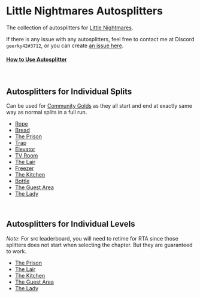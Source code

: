 # Little Nightmares Autosplitters

The collection of autosplitters for [Little Nightmares](https://store.steampowered.com/app/424840/Little_Nightmares/).

If there is any issue with any autosplitters, feel free to contact me at Discord `geerky42#3712`, or you can create [an issue here](https://github.com/geerky42/Little-Nightmares-Autosplitters/issues/new).

#### [How to Use Autosplitter](https://github.com/geerky42/Little-Nightmares-Autosplitters/blob/main/TUTORIAL.md)

<br/>

## Autosplitters for Individual Splits 
Can be used for [Community Golds](https://docs.google.com/spreadsheets/d/1oc8ctUkWE5O5NrflLIkWJMkVojkz-UT5mcTvVGYAPRk/edit?usp=sharing) as they all start and end at exactly same way as normal splits in a full run.

- [Rope]()
- [Bread]()
- [The Prison]()
- [Trap]()
- [Elevator]()
- [TV Room]()
- [The Lair]()
- [Freezer]()
- [The Kitchen]()
- [Bottle]()
- [The Guest Area]()
- [The Lady]()

<br/>

## Autosplitters for Individual Levels
*Note*: For src leaderboard, you will need to retime for RTA since those splitters does not start when selecting the chapter. But they are guaranteed to work.

- [The Prison]()
- [The Lair]()
- [The Kitchen]()
- [The Guest Area]()
- [The Lady]()
